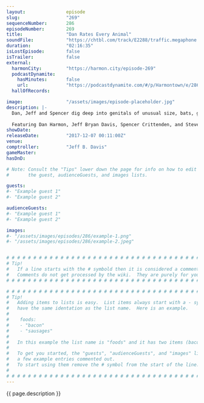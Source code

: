 ```yaml
---
layout:               episode
slug:                 "269"
sequenceNumber:       286
episodeNumber:        269
title:                "Dan Rates Every Animal"
soundFile:            "https://chtbl.com/track/E2288/traffic.megaphone.fm/STA4169205236.mp3"
duration:             "02:16:35"
isLostEpisode:        false
isTrailer:            false
external:
  harmonCity:         "https://harmon.city/episode-269"
  podcastDynamite:
    hasMinutes:       false
    url:              "https://podcastdynamite.com/#/p/Harmontown/e/286/269"
  hallOfRecords:      

image:                "/assets/images/episode-placeholder.jpg"
description: |-
  Dan, Jeff and Spencer dig deep into genitals of unusual size, bats, giraffes, dolphins and Paul Newman.
  
  Featuring Dan Harmon, Jeff Bryan Davis, Spencer Crittenden, and Steve Levy.
showDate:             
releaseDate:          "2017-12-07 00:11:00Z"
venue:                
comptroller:          "Jeff B. Davis"
gameMaster:           
hasDnD:               

# Note: Consult the "Tips" lower down the page for info on how to edit
#       the guest, audienceGuests, and images lists.

guests:
#- "Example guest 1"
#- "Example guest 2"

audienceGuests:
#- "Example guest 1"
#- "Example guest 2"

images:
#- "/assets/images/episodes/286/example-1.png"
#- "/assets/images/episodes/286/example-2.jpeg"


# # # # # # # # # # # # # # # # # # # # # # # # # # # # # # # # # # # # # # # # # # # # #
# Tip!
#   If a line starts with the # symbold then it is considered a comment.
#   Comments do not get processed by the wiki.  They are purely for your information.
# # # # # # # # # # # # # # # # # # # # # # # # # # # # # # # # # # # # # # # # # # # # #

# # # # # # # # # # # # # # # # # # # # # # # # # # # # # # # # # # # # # # # # # # # # #
# Tip!
#   Adding items to lists is easy.  List items always start with a - symbol and have
#   have the same identation as the list name.  Here is an example.
#
#    foods:
#    - "bacon"
#    - "sausages"
#
#   In this example the list name is "foods" and it has two items (bacon, and sausages).
#
#   To get you started, the "guests", "audienceGuests", and "images" lists below have
#   a few example entries commented out.
#   To start using them remove the # symbol from the start of the line.
#
# # # # # # # # # # # # # # # # # # # # # # # # # # # # # # # # # # # # # # # # # # # # #
---
```


<!-- The episode description will be rendered here -->
{{ page.description }}

<!-- Add your content BELOW here -->
<!-- vvvvvvvvvvvvvvvvvvvvvvvvvvv -->




<!-- ^^^^^^^^^^^^^^^^^^^^^^^^^^^ -->
<!-- Add your content ABOVE here -->

<!-- The episode gallery will be rendered here -->